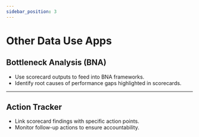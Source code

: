 ```yaml
---
sidebar_position: 3
---
```


# Other Data Use Apps

## Bottleneck Analysis (BNA)
- Use scorecard outputs to feed into BNA frameworks.
- Identify root causes of performance gaps highlighted in scorecards.

---

## Action Tracker
- Link scorecard findings with specific action points.
- Monitor follow-up actions to ensure accountability.